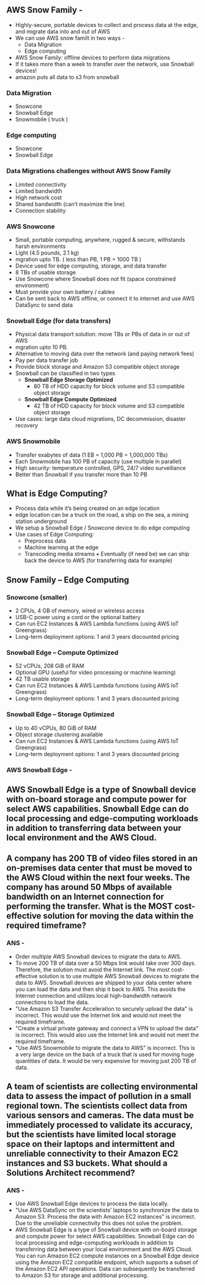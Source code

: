 ## AWS Snow Family -
- Highly-secure, portable devices to collect and process data at the edge, and migrate data into and out of AWS
- We can use AWS snow familt in two ways -
     - Data Migration
     - Edge computing
- AWS Snow Family: offline devices to perform data migrations
- If it takes more than a week to transfer over the network, use Snowball devices!
- amazon puts all data to s3 from snowball

### Data Migration
- Snowcone 
- Snowball Edge
- Snowmobile ( truck )

### Edge computing 
- Snowcone 
- Snowball Edge


### Data Migrations challenges without AWS Snow Family
- Limited connectivity
- Limited bandwidth
- High network cost
- Shared bandwidth (can’t maximize the line)
- Connection stability



### AWS Snowcone 
- Small, portable computing, anywhere, rugged & secure, withstands harsh environments
- Light (4.5 pounds, 2.1 kg) 
- mgration upto TB. ( less than PB, 1 PB = 1000 TB ) 
- Device used for edge computing, storage, and data transfer
- 8 TBs of usable storage 
- Use Snowcone where Snowball does not fit (space constrained environment)
- Must provide your own battery / cables 
- Can be sent back to AWS offline, or connect it to internet and use AWS DataSync to send data


### Snowball Edge (for data transfers) 
- Physical data transport solution: move TBs or PBs of data in or out
of AWS
- mgration upto  10 PB.
- Alternative to moving data over the network (and paying network
fees)
- Pay per data transfer job 
- Provide block storage and Amazon S3 compatible object storage
- Snowball can be classified in two types 
    - **Snowball Edge Storage Optimized**
       - 80 TB of HDD capacity for block volume and S3 compatible object storage
    - **Snowball Edge Compute Optimized**
       - 42 TB of HDD capacity for block volume and S3 compatible object storage
- Use cases: large data cloud migrations, DC decommission, disaster recovery


### AWS Snowmobile

- Transfer exabytes of data (1 EB = 1,000 PB = 1,000,000 TBs)
- Each Snowmobile has 100 PB of capacity (use multiple in parallel)
- High security: temperature controlled, GPS, 24/7 video surveillance
- Better than Snowball if you transfer more than 10 PB


## What is Edge Computing? 
- Process data while it’s being created on an edge location
- edge location can be a truck on the road, a ship on the sea, a mining station underground
- We setup a Snowball Edge / Snowcone device to do edge computing
- Use cases of Edge Computing:
     - Preprocess data
     - Machine learning at the edge
     - Transcoding media streams
• Eventually (if need be) we can ship back the device to AWS (for transferring data for example)


## Snow Family – Edge Computing
### Snowcone (smaller)
- 2 CPUs, 4 GB of memory, wired or wireless access
- USB-C power using a cord or the optional battery
- Can run EC2 Instances & AWS Lambda functions (using AWS IoT Greengrass)
- Long-term deployment options: 1 and 3 years discounted pricing

### Snowball Edge – Compute Optimized
- 52 vCPUs, 208 GiB of RAM
- Optional GPU (useful for video processing or machine learning)
- 42 TB usable storage
- Can run EC2 Instances & AWS Lambda functions (using AWS IoT Greengrass)
- Long-term deployment options: 1 and 3 years discounted pricing

### Snowball Edge – Storage Optimized
- Up to 40 vCPUs, 80 GiB of RAM
- Object storage clustering available
- Can run EC2 Instances & AWS Lambda functions (using AWS IoT Greengrass)
- Long-term deployment options: 1 and 3 years discounted pricing























### AWS Snowball Edge -
AWS Snowball Edge is a type of Snowball device with on-board storage and compute power for select AWS capabilities. Snowball Edge can do local processing and edge-computing workloads in addition to transferring data between your local environment and the AWS Cloud. 
--
## A company has 200 TB of video files stored in an on-premises data center that must be moved to the AWS Cloud within the next four weeks. The company has around 50 Mbps of available bandwidth on an Internet connection for performing the transfer. What is the MOST cost-effective solution for moving the data within the required timeframe?
### ANS -
- Order multiple AWS Snowball devices to migrate the data to AWS.
- To move 200 TB of data over a 50 Mbps link would take over 300 days. Therefore, the solution must avoid the Internet link. The most cost-effective solution is to use multiple AWS Snowball devices to migrate the data to AWS. Snowball devices are shipped to your data center where you can load the data and then ship it back to AWS. This avoids the Internet connection and utilizes local high-bandwidth network connections to load the data.
- "Use Amazon S3 Transfer Acceleration to securely upload the data" is incorrect. This would use the Internet link and would not meet the required timeframe.
- "Create a virtual private gateway and connect a VPN to upload the data" is incorrect. This would also use the Internet link and would not meet the required timeframe.
- "Use AWS Snowmobile to migrate the data to AWS" is incorrect. This is a very large device on the back of a truck that is used for moving huge quantities of data. It would be very expensive for moving just 200 TB of data.

## A team of scientists are collecting environmental data to assess the impact of pollution in a small regional town. The scientists collect data from various sensors and cameras. The data must be immediately processed to validate its accuracy, but the scientists have limited local storage space on their laptops and intermittent and unreliable connectivity to their Amazon EC2 instances and S3 buckets. What should a Solutions Architect recommend?
### ANS -
- Use AWS Snowball Edge devices to process the data locally.
- "Use AWS DataSync on the scientists’ laptops to synchronize the data to Amazon S3. Process the data with Amazon EC2 instances" is incorrect. Due to the unreliable connectivity this does not solve the problem.
- AWS Snowball Edge is a type of Snowball device with on-board storage and compute power for select AWS capabilities. Snowball Edge can do local processing and edge-computing workloads in addition to transferring data between your local environment and the AWS Cloud. You can run Amazon EC2 compute instances on a Snowball Edge device using the Amazon EC2 compatible endpoint, which supports a subset of the Amazon EC2 API operations. Data can subsequently be transferred to Amazon S3 for storage and additional processing.
